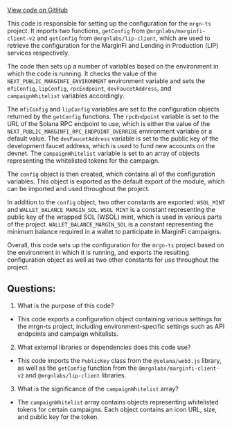 [View code on GitHub](https://github.com/mrgnlabs/mrgn-ts/apps/marginfi-v2-ui/src/config.ts)

This code is responsible for setting up the configuration for the `mrgn-ts` project. It imports two functions, `getConfig` from `@mrgnlabs/marginfi-client-v2` and `getConfig` from `@mrgnlabs/lip-client`, which are used to retrieve the configuration for the MarginFi and Lending in Production (LIP) services respectively.

The code then sets up a number of variables based on the environment in which the code is running. It checks the value of the `NEXT_PUBLIC_MARGINFI_ENVIRONMENT` environment variable and sets the `mfiConfig`, `lipConfig`, `rpcEndpoint`, `devFaucetAddress`, and `campaignWhitelist` variables accordingly.

The `mfiConfig` and `lipConfig` variables are set to the configuration objects returned by the `getConfig` functions. The `rpcEndpoint` variable is set to the URL of the Solana RPC endpoint to use, which is either the value of the `NEXT_PUBLIC_MARGINFI_RPC_ENDPOINT_OVERRIDE` environment variable or a default value. The `devFaucetAddress` variable is set to the public key of the development faucet address, which is used to fund new accounts on the devnet. The `campaignWhitelist` variable is set to an array of objects representing the whitelisted tokens for the campaign.

The `config` object is then created, which contains all of the configuration variables. This object is exported as the default export of the module, which can be imported and used throughout the project.

In addition to the `config` object, two other constants are exported: `WSOL_MINT` and `WALLET_BALANCE_MARGIN_SOL`. `WSOL_MINT` is a constant representing the public key of the wrapped SOL (WSOL) mint, which is used in various parts of the project. `WALLET_BALANCE_MARGIN_SOL` is a constant representing the minimum balance required in a wallet to participate in MarginFi campaigns.

Overall, this code sets up the configuration for the `mrgn-ts` project based on the environment in which it is running, and exports the resulting configuration object as well as two other constants for use throughout the project.

## Questions:

1.  What is the purpose of this code?

- This code exports a configuration object containing various settings for the mrgn-ts project, including environment-specific settings such as API endpoints and campaign whitelists.

2. What external libraries or dependencies does this code use?

- This code imports the `PublicKey` class from the `@solana/web3.js` library, as well as the `getConfig` function from the `@mrgnlabs/marginfi-client-v2` and `@mrgnlabs/lip-client` libraries.

3. What is the significance of the `campaignWhitelist` array?

- The `campaignWhitelist` array contains objects representing whitelisted tokens for certain campaigns. Each object contains an icon URL, size, and public key for the token.
